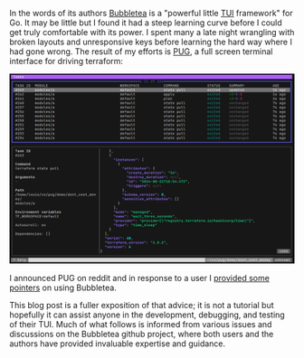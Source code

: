 In the words of its authors [Bubbletea](https://github.com/charmbracelet/bubbletea) is a "powerful little [TUI](https://en.wikipedia.org/wiki/Text-based_user_interface) framework" for Go. It may be little but I found it had a steep learning curve before I could get truly comfortable with its power. I spent many a late night wrangling with broken layouts and unresponsive keys before learning the hard way where I had gone wrong. The result of my efforts is [PUG](https://github.com/leg100/pug), a full screen terminal interface for driving terraform:

![pug tasks screenshot](./tasks.png)

I announced PUG on reddit and in response to a user I [provided some pointers](https://www.reddit.com/r/golang/comments/1duart8/comment/lbhwwoj/) on using Bubbletea.

This blog post is a fuller exposition of that advice; it is not a tutorial but hopefully it can assist anyone in the development, debugging, and testing of their TUI. Much of what follows is informed from various issues and discussions on the Bubbletea github project, where both users and the authors have provided invaluable expertise and guidance.



